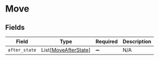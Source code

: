 # Move


## Fields

| Field                                                         | Type                                                          | Required                                                      | Description                                                   |
| ------------------------------------------------------------- | ------------------------------------------------------------- | ------------------------------------------------------------- | ------------------------------------------------------------- |
| `after_state`                                                 | List[[MoveAfterState](../../models/shared/moveafterstate.md)] | :heavy_minus_sign:                                            | N/A                                                           |